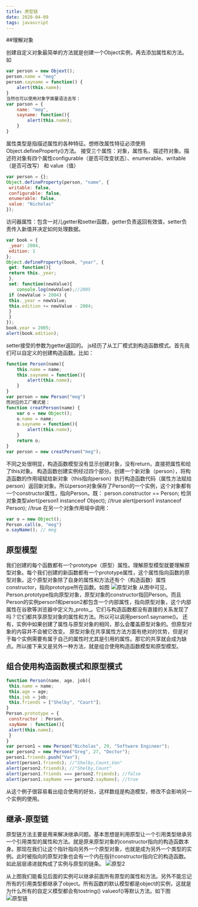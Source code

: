 ```yaml
---
title: 原型链
date: 2020-04-09
tags: javascript
---
```


##理解对象

创建自定义对象最简单的方法就是创建一个Object实例，再去添加属性和方法。如
```javascript
var person = new Objext();
person.name = "meg"
person.sayname = function() {
	alert(this.name);
}
当然也可以使用对象字面量语法去写：
var parson = {
	name: "meg",
	sayname: function(){
		alert(this.name);
	}
}
```
属性类型是指描述属性的各种特征。想修改属性特征必须使用Object.defineProperty()方法。
接受三个属性：对象，属性名，描述符对象。描述符对象有四个属性configurable（是否可改变状态）、enumerable、writable（是否可改写） 和 value（值）
```javascript
var person = {}; 
Object.defineProperty(person, "name", { 
 writable: false, 
 configurable: false,
 enumerable: false,
 value: "Nicholas" 
});
```

访问器属性：包含一对儿getter和setter函数，getter负责返回有效值，setter负责传入新值并决定如何处理数据。
```javascript
var book = { 
 _year: 2004, 
 edition: 1 
}; 
Object.defineProperty(book, "year", { 
 get: function(){ 
 return this._year; 
 }, 
 set: function(newValue){ 
 	console.log(newValue);//2005
 if (newValue > 2004) { 
 this._year = newValue; 
 this.edition += newValue - 2004; 
 } 
 } 
}); 
book.year = 2005; 
alert(book.edition);
```
setter接受的参数为getter返回的。
js经历了从工厂模式到构造函数模式。首先我们可以自定义的创建构造函数。比如：

```javascript
function Person(name){
	this.name = name;
    this.sayname = function(){
    	alert(this.name);
    }
}
var person = new Person("meg")
而对应的工厂模式是：
function creatPerson(name) {
	var o = new Object();
	o.name = name;
	o.sayname = function(){
		alert(this.name);
	}
	return o;
}
var person = new creatPerson("meg");
```
不同之处很明显，构造函数模型没有显示创建对象，没有return，直接把属性和给了this对象。
构造函数创建实例经过四个部分。创建一个新对象（person），将构造函数的作用域赋给新对象（this指向person）执行构造函数代码（属性方法赋给person）返回新对象。所以person对象保存了Person的一个实例，这个对象都有一个constructor属性，指向Person。既：
person.constructor == Person;
检测对象类型alert(person1 instanceof Object); //true
alert(person1 instanceof Person); //true
在另一个对象作用域中调用：

```javascript
var o = new Object();
Person.call(o, "meg")
o.sayName(); // meg
```

## 原型模型
我们创建的每个函数都有一个prototype（原型）属性。理解原型模型就要理解原型对象。每个我们创建的新函数都有一个prototype属性，这个属性指向函数的原型对象。这个原型对象除了自身的属性和方法还有个（构造函数）属性constructor，指向prototype所在函数。如图
![原型对象]('../image/原型.png')
从图中可见，Person.prototype指向原型对象，原型对象的constructor指回Person。而且Person的实例person1和person2都包含一个内部属性，指向原型对象，这个内部属性在谷歌等浏览器中定义为_proto_。它们与构造函数都没有直接的关系发现了吗？它们都共享原型对象的属性和方法。所以可以调用person1.sayname()。
还有，实例中如果创建了属性与原型对象的相同，那么会覆盖原型对象的。但原型对象的内容并不会被它改变。
原型对象在共享属性方法方面有绝对的优势，但是对于每个实例需要有属于自己的属性时尤其是引用的属性。那它的共享就会成为缺点。所以接下来又是另外一种方法，就是组合使用构造函数模型和原型模型。

## 组合使用构造函数模式和原型模式
```javascript
function Person(name, age, job){ 
 this.name = name; 
 this.age = age; 
 this.job = job; 
 this.friends = ["Shelby", "Court"]; 
} 
Person.prototype = { 
 constructor : Person, 
 sayName : function(){ 
 alert(this.name); 
 } 
} 
var person1 = new Person("Nicholas", 29, "Software Engineer"); 
var person2 = new Person("Greg", 27, "Doctor"); 
person1.friends.push("Van"); 
alert(person1.friends); //"Shelby,Count,Van" 
alert(person2.friends); //"Shelby,Count" 
alert(person1.friends === person2.friends); //false 
alert(person1.sayName === person2.sayName); //true
```
从这个例子很容易看出组合使用的好处，这样数组是构造模型，修改不会影响另一个实例的使用。

## 继承-原型链
原型链方法主要是用来解决继承问题。基本思想是利用原型让一个引用类型继承另一个引用类型的属性和方法。就是原来原型对象的constructor指向的构造函数本身。那现在我们让这个指针指向另外一个原型对象，也就是成为另外一个类型的实例。此时被指向的原型对象也会有一个内在指针constructor指向它的构造函数。如此层层递进就构成了实例与原型的链条。
![原型2]('../image/原型2.png')

从上图我们能看见后面的实例可以继承前面所有原型的属性和方法。另外不能忘记所有的引用类型都继承了object。所有函数的默认模型都是object的实例，这就是为什么所有的自定义模型都会有tostring() valueof()等默认方法。如下图
![原型链]('../image/原型链.png')

